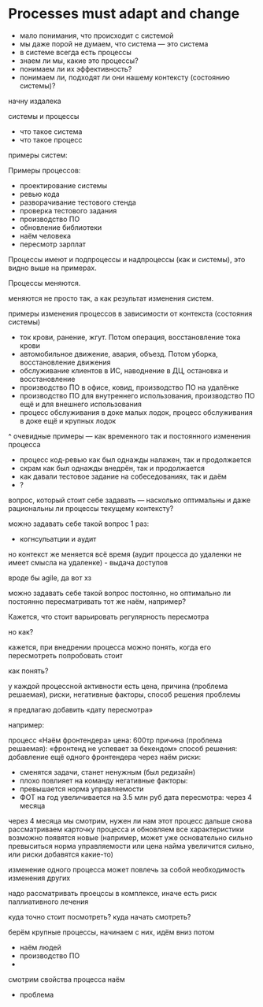 # Processes must adapt and change



- мало понимания, что происходит с системой
- мы даже порой не думаем, что система — это система
- в системе всегда есть процессы
- знаем ли мы, какие это процессы?
- понимаем ли их эффективность?
- понимаем ли, подходят ли они нашему контексту (состоянию системы)?

начну издалека

системы и процессы
- что такое система
- что такое процесс

примеры систем:


Примеры процессов:
- проектирование системы
- ревью кода
- разворачивание тестового стенда
- проверка тестового задания
- производство ПО
- обновление библиотеки
- наём человека
- пересмотр зарплат

Процессы имеют и подпроцессы и надпроцессы (как и системы), это видно выше на примерах.

Процессы меняются.

меняются не просто так, а как результат изменения систем.

примеры изменения процессов в зависимости от контекста (состояния системы)

- ток крови, ранение, жгут. Потом операция, восстановление тока крови
- автомобильное движение, авария, объезд. Потом уборка, восстановление движения
- обслуживание клиентов в ИС, наводнение в ДЦ, остановка и восстановление
- производство ПО в офисе, ковид, производство ПО на удалёнке
- производство ПО для внутреннего использования, производство ПО ещё и для внешнего использования
- процесс обслуживания в доке малых лодок, процесс обслуживания в доке ещё и крупных лодок

^ очевидные примеры — как временного так и постоянного изменения процесса

- процесс код-ревью как был однажды налажен, так и продолжается
- скрам как был однажды внедрён, так и продолжается
- как давали тестовое задание на собеседованиях, так и даём
- ?

вопрос, который стоит себе задавать — насколько оптимальны и даже рациональны ли процессы текущему контексту?

можно задавать себе такой вопрос 1 раз:
- когнсульатции и аудит

но контекст же меняется всё время (аудит процесса до удаленки не имеет смысла на удаленке) - выдача доступов

вроде бы agile, да вот хз

можно задавать себе такой вопрос постоянно, но оптимально ли постоянно пересматривать тот же наём, например?

Кажется, что стоит варьировать регулярность пересмотра

но как?

кажется, при внедрении процесса можно понять, когда его пересмотреть попробовать стоит

как понять?

у каждой процессной активности есть цена, причина (проблема решаемая), риски, негативные факторы, способ решения проблемы

я предлагаю добавить «дату пересмотра»

например:

процесс «Наём фронтендера»
цена: 600тр
причина (проблема решаемая): «фронтенд не успевает за бекендом»
способ решения: добавление ещё одного фронтендера через наём
риски:
 - сменятся задачи, станет ненужным (был редизайн)
 - плохо повлияет на команду
негативные факторы:
 - превышается норма управляемости
 - ФОТ на год увеличивается на 3.5 млн руб
дата пересмотра: через 4 месяца

через 4 месяца мы смотрим, нужен ли нам этот процесс дальше
снова рассматриваем карточку процесса и обновляем все характеристики
возможно появятся новые (например, может уже основательно сильно превыситься норма управляемости или цена найма увеличится сильно, или риски добавятся какие-то)



изменение одного процесса может повлечь за собой необходимость изменения других

надо рассматривать проецссы в комплексе, иначе есть риск паллиативного лечения

куда точно стоит посмотреть?
куда начать смотреть?


берём крупные процессы, начинаем с них, идём вниз потом

- наём людей
- производство ПО
- 


смотрим свойства процесса наём
- проблема

